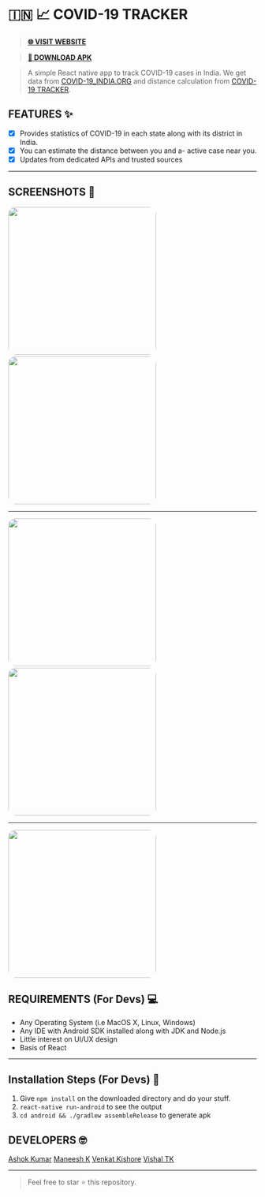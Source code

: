 #  🇮🇳 📈 COVID-19 TRACKER

> **[🌐 VISIT WEBSITE ](https://w3devz.now.sh/covid19tracker.html "VISIT WEBSITE 🌐")**

> **[🔽 DOWNLOAD APK](https://w3devz.now.sh/covid19tracker/COVID_19_TRACKER.apk "DOWNLOAD APK")**

> A simple React native app to track COVID-19 cases in India.
We get data from [COVID-19_INDIA.ORG](https://api.covid19india.org "COVID-19 India.org") and distance calculation from [COVID-19 TRACKER](https://www.coronatracker.in/ "COVID-19 Tracker"). 


## FEATURES ✨
- [x] Provides statistics of COVID-19 in each state along with its district in India.
- [x] You can estimate the distance between you and a- active case near you.
- [x] Updates from dedicated APIs and trusted sources

------------

##  SCREENSHOTS 📸
<img src="https://w3devz.now.sh/covid19tracker/img/home_screen.jpeg" width="300" style="border-radius: 15px">&nbsp; <img src="https://w3devz.now.sh/covid19tracker/img/map_screen.jpeg" width="300" style="border-radius: 15px">

------------


<img src="https://w3devz.now.sh/covid19tracker/img/location_screen.jpeg" width="300" style="border-radius: 15px">&nbsp;<img src="https://w3devz.now.sh/covid19tracker/img/spreadscreen.jpeg" width="300" style="border-radius: 15px">

------------
<img src="https://w3devz.now.sh/covid19tracker/img/precauton_screen.jpeg" width="300" style="border-radius: 15px">



## REQUIREMENTS (For Devs) 💻
-  Any Operating System (i.e MacOS X, Linux, Windows)
-  Any IDE with Android SDK installed along with JDK and Node.js
-  Little interest on UI/UX design
-  Basis of React
------------

## Installation Steps (For Devs) 📌
1. Give `npm install` on the downloaded directory and do your stuff.
2. `react-native run-android` to see the output
3. `cd android && ./gradlew assembleRelease` to generate apk

## DEVELOPERS 🤓 
[Ashok Kumar](https://github.com/iamashokjat "Ashok Kumar")
[Maneesh K](https://github.com/manu2699 "Maneesh K")
[Venkat Kishore](https://github.com/vk22121999 "Venkat Kishore")
[Vishal TK](https://github.com/sanvishal "Vishal TK")

------------

> Feel free to star ⭐ this repository.

